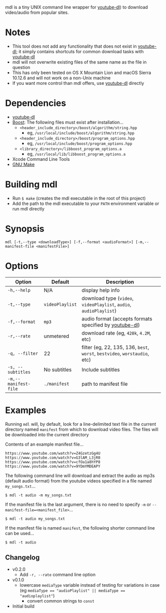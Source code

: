 mdl is a tiny UNIX command line wrapper for [youtube-dl][ytdl]) to download
video/audio from popular sites.


# Notes

* This tool does not add any functionality that does not exist in
  [youtube-dl][ytdl]; it simply contains shortcuts for common download tasks
  with [youtube-dl][ytdl]
* mdl will not overwrite existing files of the same name as the file in question
* This has only been tested on OS X Mountain Lion and macOS Sierra 10.12.6 and
  will not work on a non-Unix machine
* If you want more control than mdl offers, use [youtube-dl][ytdl] directly


# Dependencies

* [youtube-dl][ytdl]
* [Boost][boost]: The following files must exist after installation…
  * `<header_include_directory>/boost/algorithm/string.hpp`
    * eg, `/usr/local/include/boost/algorithm/string.hpp`
  * `<header_include_directory>/boost/program_options.hpp`
    * eg, `/usr/local/include/boost/program_options.hpp`
  * `<library_directory>/libboost_program_options.a`
    * eg, `/usr/local/lib/libboost_program_options.a`
* Xcode Command Line Tools
* [GNU Make][make]


# Building mdl

* Run `$ make` (creates the mdl executable in the root of this project)
* Add the path to the mdl executable to your `PATH` environment variable or run
  mdl directly


# Synopsis

`mdl [-t,--type <downloadType>] [-f,--format <audioFormat>] [-m,--manifest-file <manifestFile>]`


# Options

Option               | Default         | Description
-------------------- | --------------- | ------------------------------------------------------------
`-h,--help`          | N/A             | display help info
`-t,--type`          | `videoPlaylist` | download type (`video`, `videoPlaylist`, `audio`, `audioPlaylist`)
`-f,--format`        | `mp3`           | audio format (accepts formats specified by [youtube-dl][ytdl])
`-r,--rate`          | unmetered       | download rate (eg, `420k`, `4.2M`, etc)
`-q, --filter`       | 22              | filter (eg, 22, 135, 136, `best`, `worst`, `bestvideo`, `worstaudio`, etc)
`-s, --subtitles`    | No subtitles    | Include subtitles
`-m,--manifest-file` | `./manifest`    | path to manifest file


# Examples

Running `mdl` will, by default, look for a line-delimited text file in the
current directory named `manifest` from which to download video files. The
files will be downloaded into the current directory

Contents of an example manifest file…

```
https://www.youtube.com/watch?v=Z4GzetzGg4U
https://www.youtube.com/watch?v=G3lAM_L3jR0
https://www.youtube.com/watch?v=cfOa1a8hYP8
https://www.youtube.com/watch?v=9YDmYMDEAPY
```

The following command line will download and extract the audio as mp3s (default
audio format) from the youtube videos specified in a file named
`my_songs.txt`...

`$ mdl -t audio -m my_songs.txt`

If the manifest file is the last argument, there is no need to specify `-m` or
`--manifest-file=<manifest_file>`…

`$ mdl -t audio my_songs.txt`

If the manifest file is named `manifest`, the following shorter command line
can be used…

`$ mdl -t audio`


[ytdl]: https://github.com/rg3/youtube-dl/
[boost]: http://www.boost.org/
[make]: http://www.gnu.org/software/make/

## Changelog

* v0.2.0
  * Add `-r, --rate` command line option
* v0.1.0
  * lowercase `mediaType` variable instead of testing for variations in case
  (eg `mediaType == "audioPlaylist" || mediaType == "audioplaylist"`)
	* convert common strings to `const`
* Initial build

